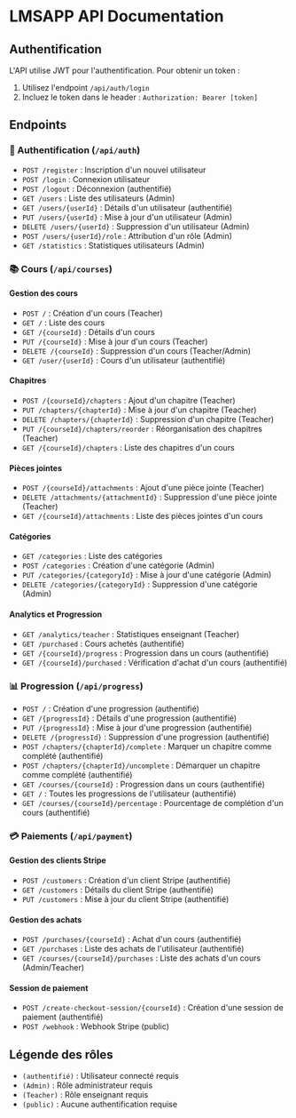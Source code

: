# LMSAPP API Documentation

## Authentification

L'API utilise JWT pour l'authentification. Pour obtenir un token :

1. Utilisez l'endpoint `/api/auth/login`
2. Incluez le token dans le header : `Authorization: Bearer [token]`

## Endpoints

### 🔑 Authentification (`/api/auth`)

- `POST /register` : Inscription d'un nouvel utilisateur
- `POST /login` : Connexion utilisateur
- `POST /logout` : Déconnexion (authentifié)
- `GET /users` : Liste des utilisateurs (Admin)
- `GET /users/{userId}` : Détails d'un utilisateur (authentifié)
- `PUT /users/{userId}` : Mise à jour d'un utilisateur (Admin)
- `DELETE /users/{userId}` : Suppression d'un utilisateur (Admin)
- `POST /users/{userId}/role` : Attribution d'un rôle (Admin)
- `GET /statistics` : Statistiques utilisateurs (Admin)

### 📚 Cours (`/api/courses`)

#### Gestion des cours

- `POST /` : Création d'un cours (Teacher)
- `GET /` : Liste des cours
- `GET /{courseId}` : Détails d'un cours
- `PUT /{courseId}` : Mise à jour d'un cours (Teacher)
- `DELETE /{courseId}` : Suppression d'un cours (Teacher/Admin)
- `GET /user/{userId}` : Cours d'un utilisateur (authentifié)

#### Chapitres

- `POST /{courseId}/chapters` : Ajout d'un chapitre (Teacher)
- `PUT /chapters/{chapterId}` : Mise à jour d'un chapitre (Teacher)
- `DELETE /chapters/{chapterId}` : Suppression d'un chapitre (Teacher)
- `PUT /{courseId}/chapters/reorder` : Réorganisation des chapitres (Teacher)
- `GET /{courseId}/chapters` : Liste des chapitres d'un cours

#### Pièces jointes

- `POST /{courseId}/attachments` : Ajout d'une pièce jointe (Teacher)
- `DELETE /attachments/{attachmentId}` : Suppression d'une pièce jointe (Teacher)
- `GET /{courseId}/attachments` : Liste des pièces jointes d'un cours

#### Catégories

- `GET /categories` : Liste des catégories
- `POST /categories` : Création d'une catégorie (Admin)
- `PUT /categories/{categoryId}` : Mise à jour d'une catégorie (Admin)
- `DELETE /categories/{categoryId}` : Suppression d'une catégorie (Admin)

#### Analytics et Progression

- `GET /analytics/teacher` : Statistiques enseignant (Teacher)
- `GET /purchased` : Cours achetés (authentifié)
- `GET /{courseId}/progress` : Progression dans un cours (authentifié)
- `GET /{courseId}/purchased` : Vérification d'achat d'un cours (authentifié)

### 📊 Progression (`/api/progress`)

- `POST /` : Création d'une progression (authentifié)
- `GET /{progressId}` : Détails d'une progression (authentifié)
- `PUT /{progressId}` : Mise à jour d'une progression (authentifié)
- `DELETE /{progressId}` : Suppression d'une progression (authentifié)
- `POST /chapters/{chapterId}/complete` : Marquer un chapitre comme complété (authentifié)
- `POST /chapters/{chapterId}/uncomplete` : Démarquer un chapitre comme complété (authentifié)
- `GET /courses/{courseId}` : Progression dans un cours (authentifié)
- `GET /` : Toutes les progressions de l'utilisateur (authentifié)
- `GET /courses/{courseId}/percentage` : Pourcentage de complétion d'un cours (authentifié)

### 💳 Paiements (`/api/payment`)

#### Gestion des clients Stripe

- `POST /customers` : Création d'un client Stripe (authentifié)
- `GET /customers` : Détails du client Stripe (authentifié)
- `PUT /customers` : Mise à jour du client Stripe (authentifié)

#### Gestion des achats

- `POST /purchases/{courseId}` : Achat d'un cours (authentifié)
- `GET /purchases` : Liste des achats de l'utilisateur (authentifié)
- `GET /courses/{courseId}/purchases` : Liste des achats d'un cours (Admin/Teacher)

#### Session de paiement

- `POST /create-checkout-session/{courseId}` : Création d'une session de paiement (authentifié)
- `POST /webhook` : Webhook Stripe (public)

## Légende des rôles

- `(authentifié)` : Utilisateur connecté requis
- `(Admin)` : Rôle administrateur requis
- `(Teacher)` : Rôle enseignant requis
- `(public)` : Aucune authentification requise
